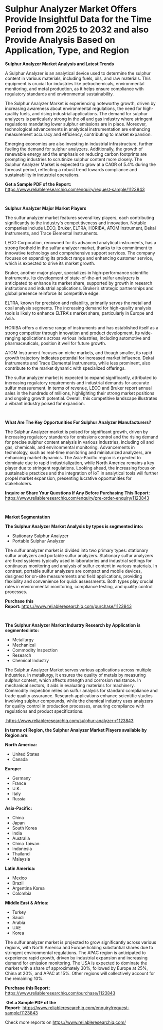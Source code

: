 <p><h1>Sulphur Analyzer Market Offers Provide Insightful Data for the Time Period from 2025 to 2032 and also Provide Analysis Based on Application, Type, and Region</h1></p><p><strong>Sulphur Analyzer Market Analysis and Latest Trends</strong></p>
<p><p>A Sulphur Analyzer is an analytical device used to determine the sulphur content in various materials, including fuels, oils, and raw materials. This equipment is crucial for industries like petrochemicals, environmental monitoring, and metal production, as it helps ensure compliance with regulatory standards and environmental sustainability.</p><p>The Sulphur Analyzer Market is experiencing noteworthy growth, driven by increasing awareness about environmental regulations, the need for high-quality fuels, and rising industrial applications. The demand for sulphur analyzers is particularly strong in the oil and gas industry where stringent regulations mandating lower sulphur emissions are in place. Moreover, technological advancements in analytical instrumentation are enhancing measurement accuracy and efficiency, contributing to market expansion.</p><p>Emerging economies are also investing in industrial infrastructure, further fueling the demand for sulphur analyzers. Additionally, the growth of renewable energy and the emphasis on reducing carbon footprints are prompting industries to scrutinize sulphur content more closely. The Sulphur Analyzer Market is expected to grow at a CAGR of 5.4% during the forecast period, reflecting a robust trend towards compliance and sustainability in industrial operations.</p></p>
<p><strong>Get a Sample PDF of the Report:&nbsp;</strong> <a href="https://www.reliableresearchiq.com/enquiry/request-sample/1123843?utm_campaign=2442&utm_medium=2&utm_source=Github&utm_content=ia&utm_term=18022025&utm_id=sulphur-analyzer">https://www.reliableresearchiq.com/enquiry/request-sample/1123843</a></p>
<p>&nbsp;</p>
<p><strong>Sulphur Analyzer Major Market Players</strong></p>
<p><p>The sulfur analyzer market features several key players, each contributing significantly to the industry's competitiveness and innovation. Notable companies include LECO, Bruker, ELTRA, HORIBA, ATOM Instrument, Dekai Instruments, and Trace Elemental Instruments.</p><p>LECO Corporation, renowned for its advanced analytical instruments, has a strong foothold in the sulfur analyzer market, thanks to its commitment to innovative technology and comprehensive support services. The company focuses on expanding its product range and enhancing customer service, which is expected to drive its market growth.</p><p>Bruker, another major player, specializes in high-performance scientific instruments. Its development of state-of-the-art sulfur analyzers is anticipated to enhance its market share, supported by growth in research institutions and industrial applications. Bruker’s strategic partnerships and global presence reinforce its competitive edge.</p><p>ELTRA, known for precision and reliability, primarily serves the metal and coal analysis segments. The increasing demand for high-quality analysis tools is likely to enhance ELTRA's market share, particularly in Europe and Asia.</p><p>HORIBA offers a diverse range of instruments and has established itself as a strong competitor through innovation and product development. Its wide-ranging applications across various industries, including automotive and pharmaceuticals, position it well for future growth.</p><p>ATOM Instrument focuses on niche markets, and though smaller, its rapid growth trajectory indicates potential for increased market influence. Dekai Instruments and Trace Elemental Instruments, while less prominent, also contribute to the market dynamic with specialized offerings.</p><p>The sulfur analyzer market is expected to expand significantly, attributed to increasing regulatory requirements and industrial demands for accurate sulfur measurement. In terms of revenue, LECO and Bruker report annual sales in the hundreds of millions, highlighting their strong market positions and ongoing growth potential. Overall, this competitive landscape illustrates a vibrant industry poised for expansion.</p></p>
<p>&nbsp;</p>
<p><strong>What Are The Key Opportunities For Sulphur Analyzer Manufacturers?</strong></p>
<p><p>The Sulphur Analyzer market is poised for significant growth, driven by increasing regulatory standards for emissions control and the rising demand for precise sulphur content analysis in various industries, including oil and gas, chemicals, and environmental monitoring. Advancements in technology, such as real-time monitoring and miniaturized analyzers, are enhancing market dynamics. The Asia-Pacific region is expected to dominate due to rapid industrialization, while North America remains a key player due to stringent regulations. Looking ahead, the increasing focus on sustainable practices and the integration of IoT in analytical tools will further propel market expansion, presenting lucrative opportunities for stakeholders.</p></p>
<p><strong>Inquire or Share Your Questions If Any Before Purchasing This Report:</strong> <a href="https://www.reliableresearchiq.com/enquiry/pre-order-enquiry/1123843?utm_campaign=2442&utm_medium=2&utm_source=Github&utm_content=ia&utm_term=18022025&utm_id=sulphur-analyzer">https://www.reliableresearchiq.com/enquiry/pre-order-enquiry/1123843</a></p>
<p>&nbsp;</p>
<p><strong>Market Segmentation</strong></p>
<p><strong>The Sulphur Analyzer Market Analysis by types is segmented into:</strong></p>
<p><ul><li>Stationary Sulphur Analyzer</li><li>Portable Sulphur Analyzer</li></ul></p>
<p><p>The sulfur analyzer market is divided into two primary types: stationary sulfur analyzers and portable sulfur analyzers. Stationary sulfur analyzers are fixed systems typically used in laboratories and industrial settings for continuous monitoring and analysis of sulfur content in various materials. In contrast, portable sulfur analyzers are compact and mobile devices, designed for on-site measurements and field applications, providing flexibility and convenience for quick assessments. Both types play crucial roles in environmental monitoring, compliance testing, and quality control processes.</p></p>
<p><strong>Purchase this Report:&nbsp;</strong><a href="https://www.reliableresearchiq.com/purchase/1123843?utm_campaign=2442&utm_medium=2&utm_source=Github&utm_content=ia&utm_term=18022025&utm_id=sulphur-analyzer">https://www.reliableresearchiq.com/purchase/1123843</a></p>
<p>&nbsp;</p>
<p><strong>The Sulphur Analyzer Market Industry Research by Application is segmented into:</strong></p>
<p><ul><li>Metallurgy</li><li>Mechanical</li><li>Commodity Inspection</li><li>Research</li><li>Chemical Industry</li></ul></p>
<p><p>The Sulphur Analyzer Market serves various applications across multiple industries. In metallurgy, it ensures the quality of metals by measuring sulphur content, which affects strength and corrosion resistance. In mechanical sectors, it aids in evaluating materials for machinery. Commodity inspection relies on sulfur analysis for standard compliance and trade quality assurance. Research applications enhance scientific studies involving sulphur compounds, while the chemical industry uses analyzers for quality control in production processes, ensuring compliance with regulations and product specifications.</p></p>
<p><a href="https://www.reliableresearchiq.com/sulphur-analyzer-r1123843?utm_campaign=2442&utm_medium=2&utm_source=Github&utm_content=ia&utm_term=18022025&utm_id=sulphur-analyzer">&nbsp;https://www.reliableresearchiq.com/sulphur-analyzer-r1123843</a></p>
<p><strong>In terms of Region, the Sulphur Analyzer Market Players available by Region are:</strong></p>
<p>
    <p> <strong> North America: </strong>
        <ul>
            <li>United States</li>
            <li>Canada</li>
        </ul>
        </p> 
    <p> <strong> Europe: </strong>
        <ul>
            <li>Germany</li>
            <li>France</li>
            <li>U.K.</li>
            <li>Italy</li>
            <li>Russia</li>
        </ul>
        </p> 
    <p> <strong> Asia-Pacific: </strong>
        <ul>
            <li>China</li>
            <li>Japan</li>
            <li>South Korea</li>
            <li>India</li>
            <li>Australia</li>
            <li>China Taiwan</li>
            <li>Indonesia</li>
            <li>Thailand</li>
            <li>Malaysia</li>
        </ul>
        </p> 
    <p> <strong> Latin America: </strong>
        <ul>
            <li>Mexico</li>
            <li>Brazil</li>
            <li>Argentina Korea</li>
            <li>Colombia</li>
        </ul>
        </p> 
    <p> <strong> Middle East & Africa: </strong>
        <ul>
            <li>Turkey</li>
            <li>Saudi</li>
            <li>Arabia</li>
            <li>UAE</li>
            <li>Korea</li>
        </ul>
    </p>
    </p>
<p><p>The sulfur analyzer market is projected to grow significantly across various regions, with North America and Europe holding substantial shares due to stringent environmental regulations. The APAC region is anticipated to experience rapid growth, driven by industrial expansion and increasing demand for emission monitoring. The USA is expected to dominate the market with a share of approximately 30%, followed by Europe at 25%, China at 20%, and APAC at 15%. Other regions will collectively account for the remaining 10%.</p></p>
<p><strong>Purchase this Report: </strong><a href="https://www.reliableresearchiq.com/purchase/1123843?utm_campaign=2442&utm_medium=2&utm_source=Github&utm_content=ia&utm_term=18022025&utm_id=sulphur-analyzer">https://www.reliableresearchiq.com/purchase/1123843</a></p>
<p>&nbsp;<strong>Get a Sample PDF of the Report:&nbsp;&nbsp;</strong><a href="https://www.reliableresearchiq.com/enquiry/request-sample/1123843?utm_campaign=2442&utm_medium=2&utm_source=Github&utm_content=ia&utm_term=18022025&utm_id=sulphur-analyzer">https://www.reliableresearchiq.com/enquiry/request-sample/1123843</a></p>
<p><strong></strong></p>
<p>Check more reports on <a href="https://www.reliableresearchiq.com/?utm_campaign=2442&utm_medium=2&utm_source=Github&utm_content=ia&utm_term=18022025&utm_id=sulphur-analyzer">https://www.reliableresearchiq.com/</a></p>